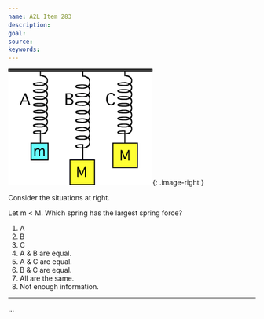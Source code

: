 ```yaml
---
name: A2L Item 283
description: 
goal: 
source: 
keywords: 
---
```


![Item283_fig1.gif](../images/Item283_fig1.gif){: .image-right } 

Consider the situations at right.

Let m < M. Which spring has the largest spring force?

1. A
2. B
3. C
4. A & B are equal.
5. A & C are equal.
6. B & C are equal.
7. All are the same.
8. Not enough information.

<hr/>


...
